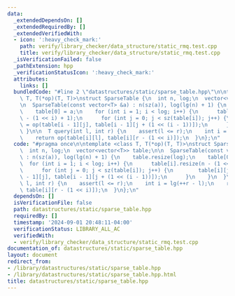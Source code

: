 ```yaml
---
data:
  _extendedDependsOn: []
  _extendedRequiredBy: []
  _extendedVerifiedWith:
  - icon: ':heavy_check_mark:'
    path: verify/library_checker/data_structure/static_rmq.test.cpp
    title: verify/library_checker/data_structure/static_rmq.test.cpp
  _isVerificationFailed: false
  _pathExtension: hpp
  _verificationStatusIcon: ':heavy_check_mark:'
  attributes:
    links: []
  bundledCode: "#line 2 \"datastructures/static/sparse_table.hpp\"\n\ntemplate <class\
    \ T, T(*op)(T, T)>\nstruct SparseTable {\n  int n, log;\n  vector<vector<T>> table;\n\
    \n  SparseTable(const vector<T> &a) : n(sz(a)), log(lg(n) + 1) {\n    table.resize(log);\n\
    \    table[0] = a;\n    for (int i = 1; i < log; i++) {\n      table[i].resize(n\
    \ - (1 << i) + 1);\n      for (int j = 0; j < sz(table[i]); j++) {\n        table[i][j]\
    \ = op(table[i - 1][j], table[i - 1][j + (1 << (i - 1))]);\n      }\n    }\n \
    \ }\n\n  T query(int l, int r) {\n    assert(l <= r);\n    int i = lg(++r - l);\n\
    \    return op(table[i][l], table[i][r - (1 << i)]);\n  }\n};\n"
  code: "#pragma once\n\ntemplate <class T, T(*op)(T, T)>\nstruct SparseTable {\n\
    \  int n, log;\n  vector<vector<T>> table;\n\n  SparseTable(const vector<T> &a)\
    \ : n(sz(a)), log(lg(n) + 1) {\n    table.resize(log);\n    table[0] = a;\n  \
    \  for (int i = 1; i < log; i++) {\n      table[i].resize(n - (1 << i) + 1);\n\
    \      for (int j = 0; j < sz(table[i]); j++) {\n        table[i][j] = op(table[i\
    \ - 1][j], table[i - 1][j + (1 << (i - 1))]);\n      }\n    }\n  }\n\n  T query(int\
    \ l, int r) {\n    assert(l <= r);\n    int i = lg(++r - l);\n    return op(table[i][l],\
    \ table[i][r - (1 << i)]);\n  }\n};\n"
  dependsOn: []
  isVerificationFile: false
  path: datastructures/static/sparse_table.hpp
  requiredBy: []
  timestamp: '2024-09-01 20:48:11-04:00'
  verificationStatus: LIBRARY_ALL_AC
  verifiedWith:
  - verify/library_checker/data_structure/static_rmq.test.cpp
documentation_of: datastructures/static/sparse_table.hpp
layout: document
redirect_from:
- /library/datastructures/static/sparse_table.hpp
- /library/datastructures/static/sparse_table.hpp.html
title: datastructures/static/sparse_table.hpp
---
```

